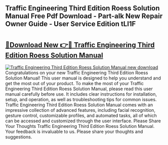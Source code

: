## Traffic Engineering Third Edition Roess Solution Manual Free Pdf Download - Part-alk New Repair Owner Guide - User Service Edition tLl1F

# <h2><a href="http://bc72725.oget.top/?id=Traffic+Engineering+Third+Edition+Roess+Solution+Manual">🔗Download New 👉🔴 Traffic Engineering Third Edition Roess Solution Manual</a></h2>

[![Traffic Engineering Third Edition Roess Solution Manual new download](https://i.imgur.com/5g1atiW.png)](http://bc72725.oget.top/?id=Traffic+Engineering+Third+Edition+Roess+Solution+Manual)
Congratulations on your new Traffic Engineering Third Edition Roess Solution Manual! This user manual is designed to help you understand and get the most out of your product. To make the most of your Traffic Engineering Third Edition Roess Solution Manual, please read this user manual carefully before use. It includes clear instructions for installation, setup, and operation, as well as troubleshooting tips for common issues. Traffic Engineering Third Edition Roess Solution Manual comes with an impressive collection of advanced features, including facial recognition, gesture control, customizable profiles, and automated tasks, all of which can be accessed and customized through the user interface. Please Share Your Thoughts Traffic Engineering Third Edition Roess Solution Manual. Your feedback is invaluable to us. Please share your thoughts and suggestions.
